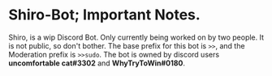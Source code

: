 # Shiro-Bot; Important Notes.
Shiro, is a wip Discord Bot. Only currently being worked on by two people. It is not public, so don't bother.
The base prefix for this bot is ``>>``, and the Moderation prefix is ``>>sudo``. 
The bot is owned by discord users **uncomfortable cat#3302** and **WhyTryToWin#0180**. 
